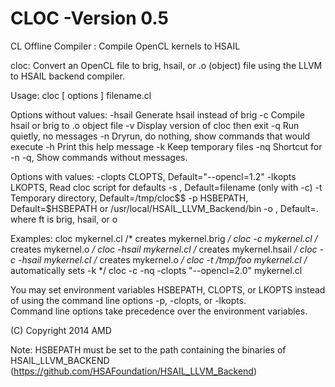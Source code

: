 CLOC -Version 0.5
====

CL Offline Compiler : Compile OpenCL kernels to HSAIL


cloc: Convert an OpenCL file to brig, hsail, or .o (object) 
         file using the LLVM to HSAIL backend compiler.

   Usage: cloc [ options ] filename.cl

   Options without values:
    -hsail  Generate hsail instead of brig 
    -c      Compile hsail or brig to .o object file 
    -v      Display version of cloc then exit
    -q      Run quietly, no messages 
    -n      Dryrun, do nothing, show commands that would execute
    -h      Print this help message
    -k      Keep temporary files
    -nq     Shortcut for -n -q, Show commands without messages. 

   Options with values:
    -clopts <cl compiler options> CLOPTS, Default="--opencl=1.2"
    -lkopts <linker options> LKOPTS, Read cloc script for defaults
    -s      <symbolname> , Default=filename (only with -c)
    -t      <tdir> Temporary directory, Default=/tmp/cloc$$
    -p      <path> HSBEPATH, Default=$HSBEPATH or /usr/local/HSAIL_LLVM_Backend/bin
    -o      <outfilename>, Default=<filename>.<ft> where ft is brig, hsail, or o

   Examples:
      cloc mykernel.cl              /* creates mykernel.brig  */
      cloc -c mykernel.cl           /* creates mykernel.o     */
      cloc -hsail mykernel.cl       /* creates mykernel.hsail */
      cloc -c -hsail mykernel.cl    /* creates mykernel.o     */
      cloc -t /tmp/foo mykernel.cl  /* automatically sets -k  */
      cloc -c -nq -clopts "--opencl=2.0" mykernel.cl

   You may set environment variables HSBEPATH, CLOPTS, or LKOPTS instead 
   of using the command line options -p, -clopts, or -lkopts.  
   Command line options take precedence over the environment variables. 

   (C) Copyright 2014 AMD 

Note: HSBEPATH must be set to the path containing the binaries of HSAIL_LLVM_BACKEND (https://github.com/HSAFoundation/HSAIL_LLVM_Backend)

